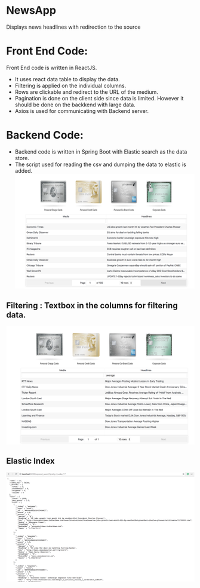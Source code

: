 # NewsApp
Displays news headlines with redirection to the source 

# Front End Code:
Front End code is written in ReactJS.
* It uses react data table to display the data.
* Filtering is applied on the individual columns.
* Rows are clickable and redirect to the URL of the medium.
* Pagination is done on the client side since data is limited. However it should be done on the backkend with large data.
* Axios is used for communicating with Backend server.


# Backend Code:
* Backend code is written in Spring Boot with Elastic search as the data store.
* The script used for reading the csv and dumping the data to elastic is added.
![alt text](https://github.com/SuperMohit/NewsApp/blob/master/ui.png)

## Filtering : Textbox in the columns for filtering data.
![alt text](https://github.com/SuperMohit/NewsApp/blob/master/filter.png)

## Elastic Index
![alt text](https://github.com/SuperMohit/NewsApp/blob/master/elastic.png)


